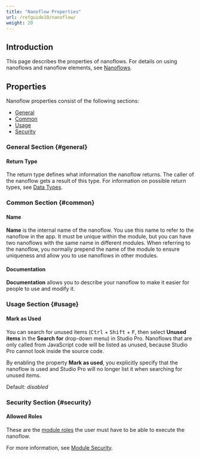 ```yaml
---
title: "Nanoflow Properties"
url: /refguide10/nanoflow/
weight: 20
---
```


## Introduction

This page describes the properties of nanoflows. For details on using nanoflows and nanoflow elements, see [Nanoflows](/refguide10/nanoflows/).

## Properties

Nanoflow properties consist of the following sections:

* [General](#general)
* [Common](#common)
* [Usage](#usage)
* [Security](#security)

### General Section {#general}

#### Return Type

The return type defines what information the nanoflow returns. The caller of the nanoflow gets a result of this type. For information on possible return types, see [Data Types](/refguide10/data-types/).

### Common Section {#common}

#### Name

**Name** is the internal name of the nanoflow. You use this name to refer to the nanoflow in the app. It must be unique within the module, but you can have two nanoflows with the same name in different modules. When referring to the nanoflow, you normally prepend the name of the module to ensure uniqueness and allow you to use nanoflows in other modules.

#### Documentation

**Documentation** allows you to describe your nanoflow to make it easier for people to use and modify it.

### Usage Section {#usage}

#### Mark as Used

You can search for unused items (<kbd>Ctrl</kbd> + <kbd>Shift</kbd> + <kbd>F</kbd>, then select **Unused items** in the **Search for** drop-down menu) in Studio Pro. Nanoflows that are only called from JavaScript code will be listed as unused, because Studio Pro cannot look inside the source code.

By enabling the property **Mark as used**, you explicitly specify that the nanoflow is used and Studio Pro will no longer list it when searching for unused items.

Default: *disabled*

### Security Section {#security}

#### Allowed Roles

These are the [module roles](/refguide10/module-security/#module-role) the user must have to be able to execute the nanoflow.

For more information, see [Module Security](/refguide10/module-security/).
